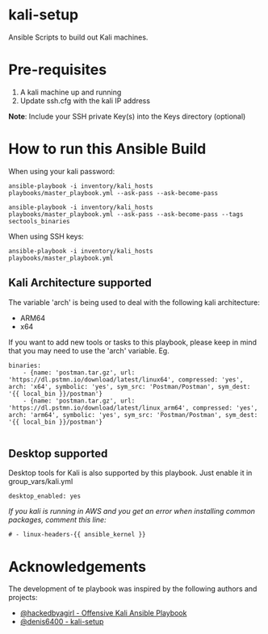 # kali-setup

Ansible Scripts to build out Kali machines.

# Pre-requisites
1. A kali machine up and running
2. Update ssh.cfg with the kali IP address

**Note**: Include your SSH private Key(s) into the Keys directory (optional)

# How to run this Ansible Build

When using your kali password:

```
ansible-playbook -i inventory/kali_hosts  playbooks/master_playbook.yml --ask-pass --ask-become-pass

ansible-playbook -i inventory/kali_hosts  playbooks/master_playbook.yml --ask-pass --ask-become-pass --tags sectools_binaries
```
When using SSH keys:

```
ansible-playbook -i inventory/kali_hosts  playbooks/master_playbook.yml
```
## Kali Architecture supported
The variable 'arch' is being used to deal with the following kali architecture:
- ARM64
- x64

If you want to add new tools or tasks to this playbook, please keep in mind that you may need to use the 'arch' variable.
Eg.

```
binaries:
    - {name: 'postman.tar.gz', url: 'https://dl.pstmn.io/download/latest/linux64', compressed: 'yes', arch: 'x64', symbolic: 'yes', sym_src: 'Postman/Postman', sym_dest: '{{ local_bin }}/postman'}
    - {name: 'postman.tar.gz', url: 'https://dl.pstmn.io/download/latest/linux_arm64', compressed: 'yes', arch: 'arm64', symbolic: 'yes', sym_src: 'Postman/Postman', sym_dest: '{{ local_bin }}/postman'}
  
```
## Desktop supported
Desktop tools for Kali is also supported by this playbook. Just enable it in group_vars/kali.yml

```
desktop_enabled: yes
```

*If you kali is running in AWS and you get an error when installing common packages, comment this line:*
```
# - linux-headers-{{ ansible_kernel }}
```

# Acknowledgements

The development of te playbook was inspired by the following authors and projects:

- [@hackedbyagirl -  Offensive Kali Ansible Playbook ](https://github.com/hackedbyagirl/offensive-kali-ansible)
- [@denis6400 - kali-setup](https://github.com/dennis6400/kali-setup)
